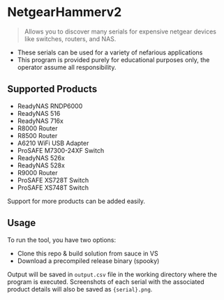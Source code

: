 # NetgearHammerv2

> Allows you to discover many serials for expensive netgear devices like switches, routers, and NAS.

- These serials can be used for a variety of nefarious applications
- This program is provided purely for educational purposes only, the operator assume all responsibility.

## Supported Products

- ReadyNAS RNDP6000
- ReadyNAS 516
- ReadyNAS 716x
- R8000 Router
- R8500 Router
- A6210 WiFi USB Adapter
- ProSAFE M7300-24XF Switch
- ReadyNAS 526x
- ReadyNAS 528x
- R9000 Router
- ProSAFE XS728T Switch
- ProSAFE XS748T Switch

Support for more products can be added easily.

## Usage

To run the tool, you have two options:
- Clone this repo & build solution from sauce in VS
- Download a precompiled release binary (spooky)

Output will be saved in `output.csv` file in the working directory where the program is executed. Screenshots of each serial with the associated product details will also be saved as `{serial}.png`.